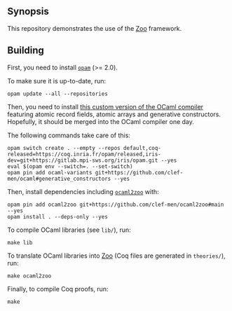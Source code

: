 ## Synopsis

This repository demonstrates the use of the [Zoo](https://github.com/clef-men/zoo) framework.

## Building

First, you need to install [`opam`](https://opam.ocaml.org/) (>= 2.0).

To make sure it is up-to-date, run:

```
opam update --all --repositories
```

Then, you need to install [this custom version of the OCaml compiler](https://github.com/clef-men/ocaml/tree/generative_constructors) featuring atomic record fields, atomic arrays and generative constructors.
Hopefully, it should be merged into the OCaml compiler one day.

The following commands take care of this:

```
opam switch create . --empty --repos default,coq-released=https://coq.inria.fr/opam/released,iris-dev=git+https://gitlab.mpi-sws.org/iris/opam.git --yes
eval $(opam env --switch=. --set-switch)
opam pin add ocaml-variants git+https://github.com/clef-men/ocaml#generative_constructors --yes
```

Then, install dependencies including [`ocaml2zoo`](https://github.com/clef-men/ocaml2zoo) with:

```
opam pin add ocaml2zoo git+https://github.com/clef-men/ocaml2zoo#main --yes
opam install . --deps-only --yes
```

To compile OCaml libraries (see `lib/`), run:

```
make lib
```

To translate OCaml libraries into [Zoo](https://github.com/clef-men/zoo) (Coq files are generated in `theories/`), run:

```
make ocaml2zoo
```

Finally, to compile Coq proofs, run:

```
make
```
